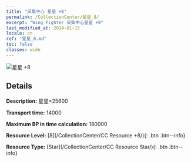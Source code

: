 ```yaml
---
title: "采集中心 星星 +8"
permalink: /CollectionCenter/星星_8/
excerpt: "Wing Fighter 采集中心星星 +8"
last_modified_at: 2024-01-15
locale: cn
ref: "星星_8.md"
toc: false
classes: wide
---
```



![星星 +8](/images/cc/CC_Star_5.png)

## Details

  **Description:** 星星×25600

  **Transport time:** 14000

  **Maximum BP in time calculation:** 180000

  **Resource Level:** [8](/CollectionCenter/CC Resource +8/){: .btn .btn--info}

  **Resource Type:** [Star](/CollectionCenter/CC Resource Star/){: .btn .btn--info}

